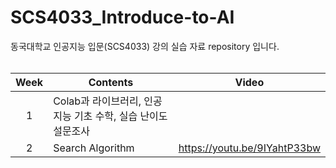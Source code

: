 # SCS4033_Introduce-to-AI
동국대학교 인공지능 입문(SCS4033) 강의 실습 자료 repository 입니다.<br><br>

|Week|Contents|Video|
|:---:|---|---|
|1|Colab과 라이브러리, 인공지능 기초 수학, 실습 난이도 설문조사||
|2|Search Algorithm|https://youtu.be/9IYahtP33bw|
